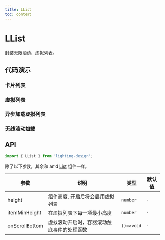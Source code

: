 ```yaml
---
title: LList
toc: content
---
```


# LList

封装无限滚动，虚拟列表。

## 代码演示

### 卡片列表

<!-- <code src='./demos/Demo2.tsx' ></code> -->

### 虚拟列表

<code src='./demos/Demo3.tsx' ></code>

### 异步加载虚拟列表

<!-- <code src='./demos/Demo1.tsx' ></code> -->

### 无线滚动加载

<!-- <code src='./demos/Demo4.tsx' ></code> -->

## API

```ts
import { LList } from 'lighting-design';
```

除了以下参数，其余和 antd [List](https://ant.design/components/list-cn#list) 组件一样。

| 参数           | 说明                                       | 类型       | 默认值 |
| -------------- | ------------------------------------------ | ---------- | ------ |
| height         | 组件高度, 开启后将会启用虚拟列表           | `number`   | `-`    |
| itemMinHeight  | 在虚拟列表下每一项最小高度                 | `number`   | `-`    |
| onScrollBottom | 虚拟滚动开启时，容器滚动触底事件的处理函数 | `()=>void` | `-`    |
